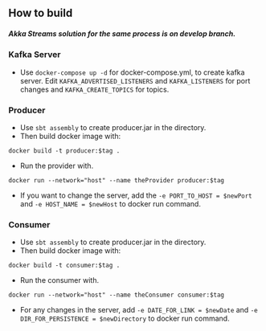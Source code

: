 ## How to build

##### Akka Streams solution for the same process is on develop branch.

### Kafka Server

- Use `docker-compose up -d` for docker-compose.yml, to create kafka server. Edit `KAFKA_ADVERTISED_LISTENERS` and `KAFKA_LISTENERS` for port changes and `KAFKA_CREATE_TOPICS` for topics.

### Producer

- Use `sbt assembly` to create producer.jar in the directory.
- Then build docker image with:
```
docker build -t producer:$tag .
```
- Run the provider with.
```
docker run --network="host" --name theProvider producer:$tag
```
- If you want to change the server, add the `-e PORT_TO_HOST = $newPort` and `-e HOST_NAME = $newHost` to docker run command.

### Consumer
- Use `sbt assembly` to create producer.jar in the directory.
- Then build docker image with:
```
docker build -t consumer:$tag .
```
- Run the consumer with.
```
docker run --network="host" --name theConsumer consumer:$tag
```
- For any changes in the server, add `-e DATE_FOR_LINK = $newDate` and `-e DIR_FOR_PERSISTENCE = $newDirectory` to docker run command.
